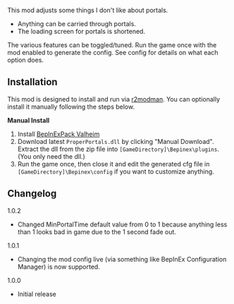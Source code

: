 ﻿This mod adjusts some things I don't like about portals.

* Anything can be carried through portals.
* The loading screen for portals is shortened.

The various features can be toggled/tuned. Run the game once with the mod enabled to generate the config. See config for details on what each option does.

## Installation
This mod is designed to install and run via [r2modman](https://thunderstore.io/package/ebkr/r2modman/). You can optionally install it manually following the steps below.

**Manual Install**
1. Install [BepInExPack Valheim](https://valheim.thunderstore.io/package/denikson/BepInExPack_Valheim/)
2. Download latest ``ProperPortals.dll`` by clicking "Manual Download". Extract the dll from the zip file into ``[GameDirectory]\Bepinex\plugins``. (You only need the dll.)
3. Run the game once, then close it and edit the generated cfg file in ``[GameDirectory]\Bepinex\config`` if you want to customize anything.

## Changelog
1.0.2

* Changed MinPortalTime default value from 0 to 1 because anything less than 1 looks bad in game due to the 1 second fade out.

1.0.1

* Changing the mod config live (via something like BepInEx Configuration Manager) is now supported.

1.0.0

* Initial release

